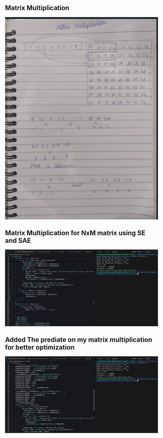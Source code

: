## Matrix Multiplication
![alt text](image-8.png)
## Matrix Multiplication for NxM matrix using SE and SAE
![alt text](image-6.png)
## Added The prediate on my matrix multiplication for better optimization
![alt text](image-7.png)